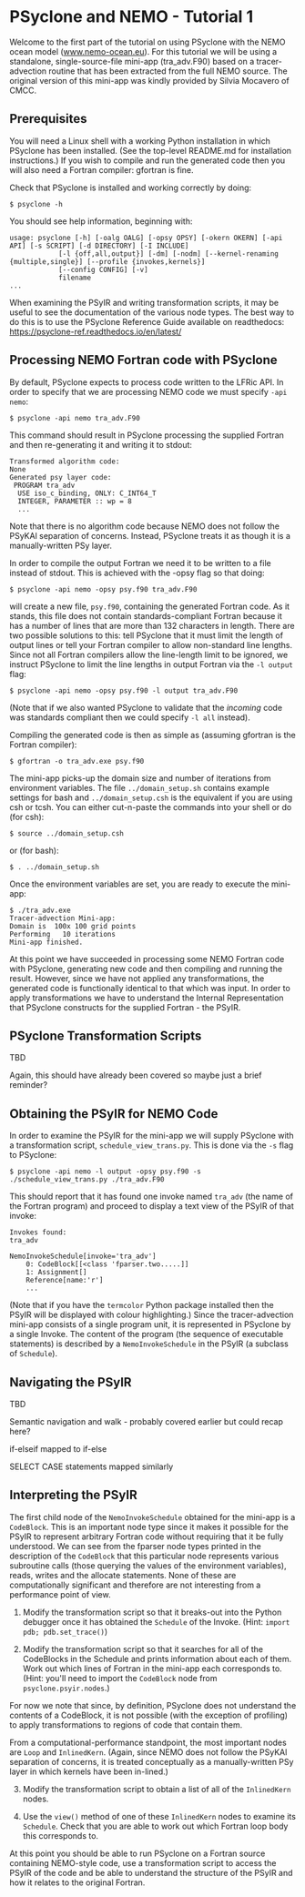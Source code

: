 # PSyclone and NEMO - Tutorial 1 #

Welcome to the first part of the tutorial on using PSyclone with the
NEMO ocean model (www.nemo-ocean.eu). For this tutorial we will be
using a standalone, single-source-file mini-app (tra_adv.F90) based on
a tracer-advection routine that has been extracted from the full NEMO
source. The original version of this mini-app was kindly provided by
Silvia Mocavero of CMCC.

## Prerequisites ##

You will need a Linux shell with a working Python installation in
which PSyclone has been installed. (See the top-level README.md for
installation instructions.) If you wish to compile and run the
generated code then you will also need a Fortran compiler: gfortran is
fine.

Check that PSyclone is installed and working correctly by doing:

    $ psyclone -h

You should see help information, beginning with:

    usage: psyclone [-h] [-oalg OALG] [-opsy OPSY] [-okern OKERN] [-api API] [-s SCRIPT] [-d DIRECTORY] [-I INCLUDE]
                [-l {off,all,output}] [-dm] [-nodm] [--kernel-renaming {multiple,single}] [--profile {invokes,kernels}]
                [--config CONFIG] [-v]
                filename
    ...

When examining the PSyIR and writing transformation scripts, it may be
useful to see the documentation of the various node types. The best
way to do this is to use the PSyclone Reference Guide available on
readthedocs: https://psyclone-ref.readthedocs.io/en/latest/

## Processing NEMO Fortran code with PSyclone ##

By default, PSyclone expects to process code written to the LFRic
API. In order to specify that we are processing NEMO code we must
specify `-api nemo`:

    $ psyclone -api nemo tra_adv.F90

This command should result in PSyclone processing the supplied Fortran
and then re-generating it and writing it to stdout:

    Transformed algorithm code:
    None
    Generated psy layer code:
     PROGRAM tra_adv
      USE iso_c_binding, ONLY: C_INT64_T
      INTEGER, PARAMETER :: wp = 8
      ...

Note that there is no algorithm code because NEMO does not follow the
PSyKAl separation of concerns. Instead, PSyclone treats it as though
it is a manually-written PSy layer.

In order to compile the output Fortran we need it to be written to
a file instead of stdout. This is achieved with the -opsy flag so
that doing:

    $ psyclone -api nemo -opsy psy.f90 tra_adv.F90

will create a new file, `psy.f90`, containing the generated Fortran
code. As it stands, this file does not contain standards-compliant
Fortran because it has a number of lines that are more than 132
characters in length. There are two possible solutions to this: tell
PSyclone that it must limit the length of output lines or tell your
Fortran compiler to allow non-standard line lengths. Since not all
Fortran compilers allow the line-length limit to be ignored, we
instruct PSyclone to limit the line lengths in output Fortran via the
`-l output` flag:

    $ psyclone -api nemo -opsy psy.f90 -l output tra_adv.F90

(Note that if we also wanted PSyclone to validate that the *incoming*
code was standards compliant then we could specify `-l all` instead).

Compiling the generated code is then as simple as (assuming gfortran is
the Fortran compiler):

    $ gfortran -o tra_adv.exe psy.f90

The mini-app picks-up the domain size and number of iterations from
environment variables. The file `../domain_setup.sh` contains example
settings for bash and `../domain_setup.csh` is the equivalent if you are
using csh or tcsh. You can either cut-n-paste the commands into your
shell or do (for csh):

    $ source ../domain_setup.csh

or (for bash):

    $ . ../domain_setup.sh

Once the environment variables are set, you are ready to execute the
mini-app:

    $ ./tra_adv.exe 
    Tracer-advection Mini-app:
    Domain is  100x 100 grid points
    Performing   10 iterations
    Mini-app finished.

At this point we have succeeded in processing some NEMO Fortran code
with PSyclone, generating new code and then compiling and running the
result. However, since we have not applied any transformations, the
generated code is functionally identical to that which was input.  In
order to apply transformations we have to understand the Internal
Representation that PSyclone constructs for the supplied Fortran - the
PSyIR.

## PSyclone Transformation Scripts ##

TBD

Again, this should have already been covered so maybe just a brief reminder?

## Obtaining the PSyIR for NEMO Code ##

In order to examine the PSyIR for the mini-app we will supply PSyclone
with a transformation script, `schedule_view_trans.py`. This is done
via the `-s` flag to PSyclone:

    $ psyclone -api nemo -l output -opsy psy.f90 -s ./schedule_view_trans.py ./tra_adv.F90

This should report that it has found one invoke named `tra_adv` (the
name of the Fortran program) and proceed to display a text view of the
PSyIR of that invoke:

    Invokes found:
    tra_adv

    NemoInvokeSchedule[invoke='tra_adv']
        0: CodeBlock[[<class 'fparser.two.....]]
        1: Assignment[]
	    Reference[name:'r']
        ...

(Note that if you have the `termcolor` Python package installed then
the PSyIR will be displayed with colour highlighting.) Since the
tracer-advection mini-app consists of a single program unit, it is
represented in PSyclone by a single Invoke. The content of the program
(the sequence of executable statements) is described by a
`NemoInvokeSchedule` in the PSyIR (a subclass of `Schedule`).


## Navigating the PSyIR ##

TBD

Semantic navigation and walk - probably covered earlier but could recap here?

if-elseif mapped to if-else

SELECT CASE statements mapped similarly

## Interpreting the PSyIR ##

The first child node of the `NemoInvokeSchedule` obtained for the
mini-app is a `CodeBlock`. This is an important node type since it makes
it possible for the PSyIR to represent arbitrary Fortran code without
requiring that it be fully understood. We can see from the fparser
node types printed in the description of the `CodeBlock` that this
particular node represents various subroutine calls (those querying
the values of the environment variables), reads, writes and the
allocate statements. None of these are computationally significant and
therefore are not interesting from a performance point of view.

1. Modify the transformation script so that it breaks-out into the Python
   debugger once it has obtained the `Schedule` of the Invoke.
   (Hint: `import pdb; pdb.set_trace()`)

2. Modify the transformation script so that it searches for all of the
   CodeBlocks in the Schedule and prints information about each of them.
   Work out which lines of Fortran in the mini-app each corresponds to.
   (Hint: you'll need to import the `CodeBlock` node from
   `psyclone.psyir.nodes`.)

For now we note that since, by definition, PSyclone does not
understand the contents of a CodeBlock, it is not possible (with the
exception of profiling) to apply transformations to regions of code
that contain them.

From a computational-performance standpoint, the most important nodes
are `Loop` and `InlinedKern`. (Again, since NEMO does not follow the
PSyKAl separation of concerns, it is treated conceptually as a
manually-written PSy layer in which kernels have been in-lined.)

3. Modify the transformation script to obtain a list of all of the
   `InlinedKern` nodes.

4. Use the `view()` method of one of these `InlinedKern` nodes to
   examine its `Schedule`. Check that you are able to work out
   which Fortran loop body this corresponds to.

At this point you should be able to run PSyclone on a Fortran source
containing NEMO-style code, use a transformation script to access the
PSyIR of the code and be able to understand the structure of the PSyIR
and how it relates to the original Fortran.
